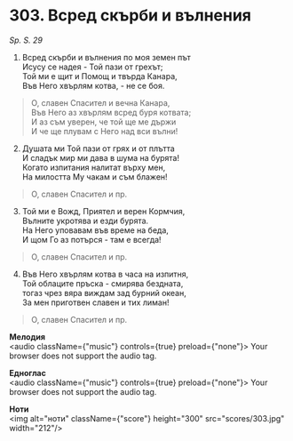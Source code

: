 # 303. Всред скърби и вълнения

_Sp. S. 29_

1. Всред скърби и вълнения по моя земен път  
Исусу се надея - Той пази от грехът;  
Той ми е щит и Помощ и твърда Канара,  
Във Него хвърлям котва, - не се боя.  

> О, славен Спасител и вечна Канара,  
> Във Него аз хвърлям всред буря котвата;  
> И аз съм уверен, че той ще ме държи  
> И че ще плувам с Него над вси вълни!

2. Душата ми Той пази от грях и от плътта  
И сладък мир ми дава в шума на бурята!  
Когато изпитания налитат върху мен,  
На милостта Му чакам и съм блажен!  

> О, славен Спасител и пр.  

3. Той ми е Вожд, Приятел и верен Кормчия,  
Вълните укротява и езди бурята.  
На Него уповавам във време на беда,  
И щом Го аз потърся - там е всегда!  

> О, славен Спасител и пр.  

4. Във Него хвърлям котва в часа на изпитня,  
Той облаците пръска - смирява бездната,  
тогаз чрез вяра виждам зад бурний океан,  
За мен приготвен славен и тих лиман!  

> О, славен Спасител и пр.

**Мелодия**  
<audio className={"music"} controls={true} preload={"none"}>
    <source src="mp3/303.mp3" type="audio/mpeg"/>
    Your browser does not support the audio tag.
</audio>

**Едноглас**  
<audio className={"music"} controls={true} preload={"none"}>
    <source src="transp/303.mp3" type="audio/mpeg"/>
    Your browser does not support the audio tag.
</audio>

**Ноти**  
<img alt="ноти" className={"score"} height="300" src="scores/303.jpg" width="212"/>
